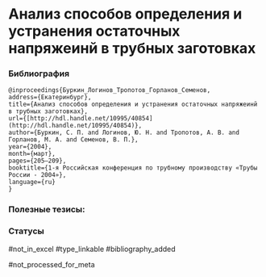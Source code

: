 # Анализ способов определения и устранения остаточных напряжеинй в трубных заготовках

### Библиография
```
@inproceedings{Буркин_Логинов_Тропотов_Горланов_Семенов,
address={Екатеринбург},
title={Анализ способов определения и устранения остаточных напряжеинй в трубных заготовках},
url={[http://hdl.handle.net/10995/40854](http://hdl.handle.net/10995/40854)},
author={Буркин, С. П. and Логинов, Ю. Н. and Тропотов, А. В. and Горланов, М. А. and Семенов, В. П.},
year={2004},
month={март},
pages={205–209},
booktitle={1-я Российская конференция по трубному производству «Трубы России - 2004»},
language={ru}
}
```

### Полезные тезисы:

### Статусы
#not_in_excel 
#type_linkable 
#bibliography_added

#not_processed_for_meta
